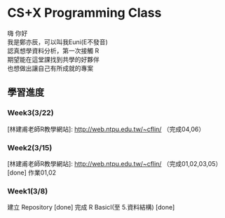 # CS+X Programming Class
嗨 你好<br>
我是鄭亦辰，可以叫我Euni(E不發音)<br>
認真想學資料分析，第一次接觸 R<br>
期望能在這堂課找到共學的好夥伴<br>
也想做出讓自己有所成就的專案<br>

## 學習進度
### Week3(3/22)
  [林建甫老師R教學網站]: http://web.ntpu.edu.tw/~cflin/ （完成04,06）
### Week2(3/15)
  [林建甫老師R教學網站]: http://web.ntpu.edu.tw/~cflin/ （完成01,02,03,05）[done]
  作業01,02
### Week1(3/8)
  建立 Repository [done]
  完成 R BasicI(至 5.資料結構) [done]
